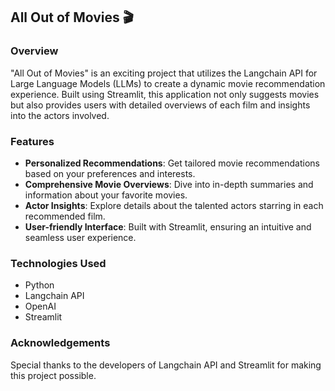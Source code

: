 ## All Out of Movies 🎬

### Overview
"All Out of Movies" is an exciting project that utilizes the Langchain API for Large Language Models (LLMs) to create a dynamic movie recommendation experience. Built using Streamlit, this application not only suggests movies but also provides users with detailed overviews of each film and insights into the actors involved.

### Features
- **Personalized Recommendations**: Get tailored movie recommendations based on your preferences and interests.
- **Comprehensive Movie Overviews**: Dive into in-depth summaries and information about your favorite movies.
- **Actor Insights**: Explore details about the talented actors starring in each recommended film.
- **User-friendly Interface**: Built with Streamlit, ensuring an intuitive and seamless user experience.

### Technologies Used
- Python
- Langchain API
- OpenAI
- Streamlit

### Acknowledgements
Special thanks to the developers of Langchain API and Streamlit for making this project possible.
